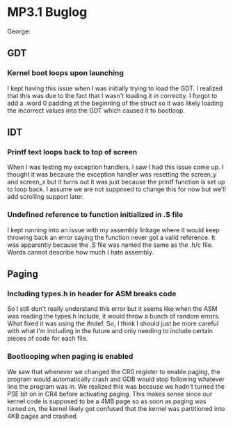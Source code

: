 # MP3.1 Buglog

George:

## GDT

### Kernel boot loops upon launching
I kept having this issue when I was initially trying to load the GDT. I realized that this was due to the fact that I wasn't loading it in correctly. I forgot to add a .word 0 padding at the beginning of the struct so it was likely loading the incorrect values into the GDT which caused it to bootloop.

## IDT

### Printf text loops back to top of screen

When I was testing my exception handlers, I saw I had this issue come up. I thought it was because the exception handler was resetting the screen_y and screen_x but it turns out it was just because the printf function is set up to loop back. I assume we are not supposed to change this for now but we'll add scrolling support later.

### Undefined reference to function initialized in .S file

I kept running into an issue with my assembly linkage where it would keep throwing back an error saying the function never got a valid reference. It was apparently because the .S file was named the same as the .h/c file. Words cannot describe how much I hate assembly.

## Paging

### Including types.h in header for ASM breaks code

So I still don't really understand this error but it seems like when the ASM was reading the types.h include, it would throw a bunch of random errors. What fixed it was using the ifndef. So, I think I should just be more careful with what I'm including in the future and only needing to include certain pieces of code for each file.

### Bootlooping when paging is enabled

We saw that whenever we changed the CR0 register to enable paging, the program would automatically crash and GDB would stop following whatever line the program was in. We realized this was because we hadn't turned the PSE bit on in CR4 before activating paging. This makes sense since our kernel code is supposed to be a 4MB page so as soon as paging was turned on, the kernel likely got confused that the kernel was partitioned into 4KB pages and crashed.